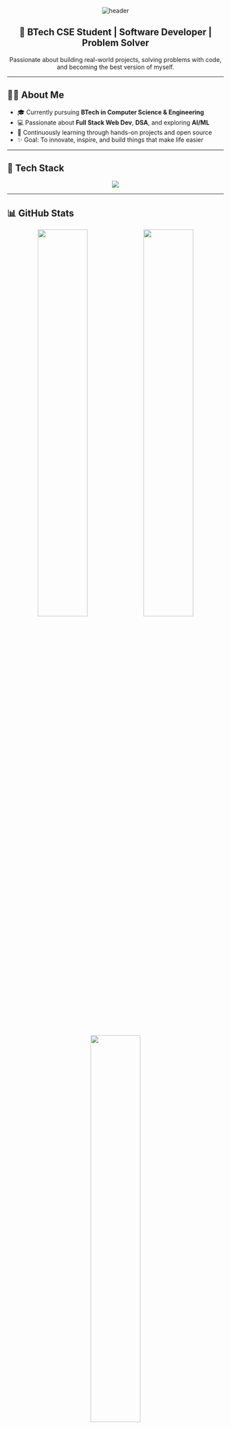 <!-- Banner -->
<p align="center">
  <img src="https://capsule-render.vercel.app/api?type=waving&color=0F2024,203A43,2C5364&height=250&section=header&text=Shreyash%20Charkhe&fontSize=50&fontColor=ffffff&animation=fadeIn" alt="header" />
</p>

<!-- Intro -->
<h2 align="center">🚀 BTech CSE Student | Software Developer | Problem Solver</h2>
<p align="center">
  Passionate about building real-world projects, solving problems with code, and becoming the best version of myself.
</p>

---

<!-- About Me -->
## 👨‍💻 About Me

- 🎓 Currently pursuing **BTech in Computer Science & Engineering**
- 💻 Passionate about **Full Stack Web Dev**, **DSA**, and exploring **AI/ML**
- 🌱 Continuously learning through hands-on projects and open source
- ✨ Goal: To innovate, inspire, and build things that make life easier

---

<!-- Tech Stack -->
## 🧰 Tech Stack

<p align="center">
  <img src="https://skillicons.dev/icons?i=cpp,python,html,css,js,react,nodejs,express,mongodb,mysql,git,github,vscode,linux" />
</p>

---

<!-- GitHub Stats -->
## 📊 GitHub Stats

<div align="center">
  <img src="https://github-readme-stats.vercel.app/api?username=shreyashcharkhe369-netizen&show_icons=true&theme=tokyonight&border_radius=12&include_all_commits=true" width="48%" />
  <img src="https://github-readme-streak-stats.herokuapp.com/?user=shreyashcharkhe369-netizen&theme=tokyonight&border_radius=12" width="48%" />
</div>

<div align="center">
  <img src="https://github-readme-stats.vercel.app/api/top-langs/?username=shreyashcharkhe369-netizen&layout=compact&theme=tokyonight&border_radius=12" width="48%" />
</div>

---

<!-- Projects -->
## 💼 Featured Projects

> _Real projects that solve real problems coming soon..._

<!-- Placeholder -->



---

<!-- Connect -->
## 🌐 Connect with Me

<p align="center">
  <a href="https://www.linkedin.com/in/shreyashcharkhe369" target="_blank">
    <img src="https://img.shields.io/badge/-LinkedIn-%230077B5?style=for-the-badge&logo=linkedin&logoColor=white" />
  </a>
  <a href="mailto:shreyashcharkhe369@gmail.com">
    <img src="https://img.shields.io/badge/-Gmail-D14836?style=for-the-badge&logo=gmail&logoColor=white" />
  </a>
  <a href="https://github.com/shreyashcharkhe369-netizen" target="_blank">
    <img src="https://img.shields.io/badge/-GitHub-000?style=for-the-badge&logo=github&logoColor=white" />
  </a>
</p>

---

<!-- Quote -->
<p align="center">
  <img src="https://readme-typing-svg.demolab.com/?lines=Code.+Learn.+Build.+Repeat.;Consistency+>+Perfection.;Make+it+look+like+magic.&font=Fira+Code&center=true&width=380&height=50&color=58A6FF&vCenter=true" />
</p>

<p align="center">
  <img src="https://capsule-render.vercel.app/api?type=waving&color=0F2027,203A43,2C5364&height=120&section=footer" />
</p>


